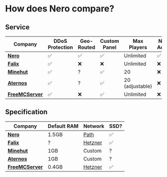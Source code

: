 # How does Nero compare?

## Service
| Company | DDoS Protection | Geo-Routed | Custom Panel | Max Players | No Ads | Premium Support | Mod Installer |
| ------- | --------------- | ---------- | ------------ | ----------- | ------ | --------------- | ------------- |
| [**Nero**](https://neronodes.net) | :white_check_mark: | :white_check_mark: | :white_check_mark: | Unlimited | :white_check_mark: | :white_check_mark: | :white_check_mark: |
| [**Falix**](https://falixnodes.net) | :white_check_mark: | :x: | :x: | Unlimited | :x: | :x: | :x: |
| [**Minehut**](https://minehut.com) | :white_check_mark: | ? | :white_check_mark: | 20 | :x: | :x: | :white_check_mark: |
| [**Aternos**](https://minehut.com) | :white_check_mark: | ? | :white_check_mark: | 20 (adjustable) | :x: | :x: | :white_check_mark: |
| [**FreeMCServer**](https://freemcserver.net) | :white_check_mark: | :x: | :white_check_mark: | Unlimited | :x: | :x: | :x: |

## Specification
| Company | Default RAM | Network | SSD? |
| ------- | ----------- | ------- | ---- |
| [**Nero**](https://neronodes.net) | 1.5GB | [Path](https://path.net) | :white_check_mark: |
| [**Falix**](https://falixnodes.net) | ? | [Hetzner](https://hetzner.com) | :white_check_mark: |
| [**Minehut**](https://minehut.com) | 1GB | Custom | ? |
| [**Aternos**](https://minehut.com) | 1GB | Custom | ? |
| [**FreeMCServer**](https://freemcserver.net) | 0.4GB | [Hetzner](https://hetzner.com) | :white_check_mark:
